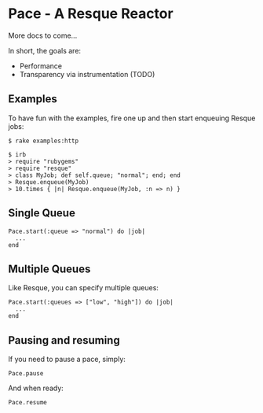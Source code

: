 # Pace - A Resque Reactor #

More docs to come...

In short, the goals are:

 * Performance
 * Transparency via instrumentation (TODO)

## Examples ##

To have fun with the examples, fire one up and then start
enqueuing Resque jobs:

    $ rake examples:http

    $ irb
    > require "rubygems"
    > require "resque"
    > class MyJob; def self.queue; "normal"; end; end
    > Resque.enqueue(MyJob)
    > 10.times { |n| Resque.enqueue(MyJob, :n => n) }

## Single Queue

    Pace.start(:queue => "normal") do |job|
      ...
    end

## Multiple Queues

Like Resque, you can specify multiple queues:

    Pace.start(:queues => ["low", "high"]) do |job|
      ...
    end

## Pausing and resuming

If you need to pause a pace, simply:

    Pace.pause
    
And when ready:

    Pace.resume
    
    